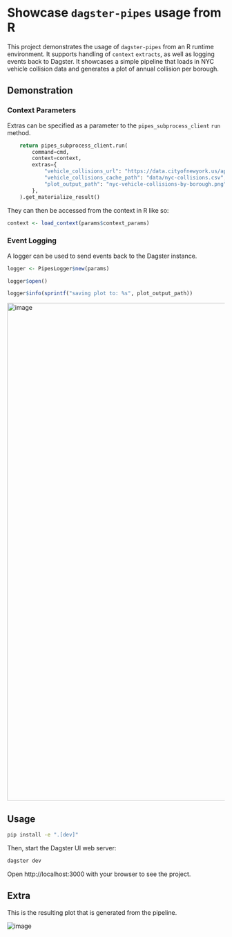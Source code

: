 # Showcase `dagster-pipes` usage from R

This project demonstrates the usage of `dagster-pipes` from an R runtime environment. It supports handling of `context` `extracts`, as well as logging events back to Dagster. It showcases a simple pipeline that loads in NYC vehicle collision data and generates a plot of annual collision per borough.

## Demonstration

### Context Parameters

Extras can be specified as a parameter to the `pipes_subprocess_client` `run` method.

```python
    return pipes_subprocess_client.run(
        command=cmd,
        context=context,
        extras={
            "vehicle_collisions_url": "https://data.cityofnewyork.us/api/views/h9gi-nx95/rows.csv",
            "vehicle_collisions_cache_path": "data/nyc-collisions.csv",
            "plot_output_path": "nyc-vehicle-collisions-by-borough.png",
        },
    ).get_materialize_result()
```

They can then be accessed from the context in R like so:

```r
context <- load_context(params$context_params)
```

### Event Logging

A logger can be used to send events back to the Dagster instance.

```r
logger <- PipesLogger$new(params)

logger$open()

logger$info(sprintf("saving plot to: %s", plot_output_path))
```

<img width="1149" alt="image" src="https://github.com/cmpadden/dagster-pipes-r-demo/assets/5807118/52667fa0-2c02-4200-b422-8ff37b98f9d4">

## Usage

```bash
pip install -e ".[dev]"
```

Then, start the Dagster UI web server:

```bash
dagster dev
```

Open http://localhost:3000 with your browser to see the project.

## Extra

This is the resulting plot that is generated from the pipeline.

![image](https://github.com/cmpadden/dagster-pipes-r-demo/assets/5807118/7df6948a-d9ab-4cb2-804e-2448a3d05bb7)
